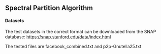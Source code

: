 ## Spectral Partition Algorithm

#### Datasets

The test datasets in the correct format can be downloaded from the SNAP database: https://snap.stanford.edu/data/index.html

The tested files are facebook_combined.txt and p2p-Gnutella25.txt



